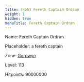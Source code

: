 ```yaml
---
title: (RoS) Fereth Captain Ordran
weight: 1
hidden: true
menuTitle: Fereth Captain Ordran
---
```


Name: Fereth Captain Ordran

Placeholder: a fereth captain

Zone: [Gorowyn](/en/ros/exploration/gorowyn)

Level: 113

Hitpoints: 90000000